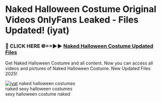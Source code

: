 # Naked Halloween Costume Original Videos 0nlyFans Leaked - Files Updated! (iyat)

<h3>🔴 CLICK HERE 🌐==►► <a href="https://tinyurl.com/yckcrads" rel="nofollow">Naked Halloween Costume Updated Files</a></h3>

Get Naked Halloween Costume and all content. Now you can access all videos and pictures of Naked Halloween Costume. New Updated Files 2025!

[![iyat](https://i.imgur.com/hpKpOFt.gif)](https://tinyurl.com/yckcrads)
naked halloween costumes<br>
naked sexy halloween costumes<br>
sexy halloween costume naked